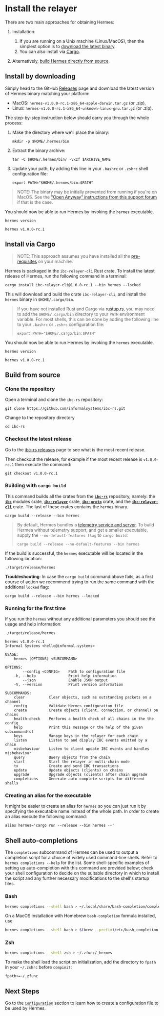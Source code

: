 # Install the relayer

There are two main approaches for obtaining Hermes:

1. Installation:
   1. If you are running on a Unix machine (Linux/MacOS), then the simplest
      option is to [download the latest binary](#install-by-downloading).
   2. You can also install via [Cargo](#install-via-cargo).

2. Alternatively, [build Hermes directly from source](#build-from-source).


## Install by downloading

Simply head to the GitHub [Releases][releases] page and download the latest
version of Hermes binary matching your platform:
- MacOS: `hermes-v1.0.0-rc.1-x86_64-apple-darwin.tar.gz` (or .zip),
- Linux: `hermes-v1.0.0-rc.1-x86_64-unknown-linux-gnu.tar.gz` (or .zip).

The step-by-step instruction below should carry you through the whole process:

1. Make the directory where we'll place the binary:
   ```shell
   mkdir -p $HOME/.hermes/bin
   ```

2. Extract the binary archive:
   ```shell
   tar -C $HOME/.hermes/bin/ -vxzf $ARCHIVE_NAME
   ```

3. Update your path, by adding this line in your `.bashrc` or `.zshrc` shell
   configuration file:
   ```shell
   export PATH="$HOME/.hermes/bin:$PATH"
   ```

> NOTE: The binary may be initially prevented from running if you're
> on MacOS.
> See the ["Open Anyway" instructions from this support forum][developer-app]
> if that is the case.

You should now be able to run Hermes by invoking the `hermes` executable.

```shell
hermes version
```

```
hermes v1.0.0-rc.1
```

## Install via Cargo

> NOTE: This approach assumes you have installed all
> the [pre-requisites](./pre_requisites.md) on your machine.

Hermes is packaged in the `ibc-relayer-cli` Rust crate.
To install the latest release of Hermes, run the following command in a terminal:

```shell
cargo install ibc-relayer-cli@1.0.0-rc.1 --bin hermes --locked
```

This will download and build the crate `ibc-relayer-cli`, and install the
`hermes` binary in `$HOME/.cargo/bin`.

> If you have not installed Rust and Cargo via [rustup.rs](https://rustup.rs), you may need to
> add the `$HOME/.cargo/bin` directory to your `PATH` environment variable.
> For most shells, this can be done by adding the following line to your
> `.bashrc` or `.zshrc` configuration file:
>
> ```shell
> export PATH="$HOME/.cargo/bin:$PATH"
> ```

You should now be able to run Hermes by invoking the `hermes` executable.

```shell
hermes version
```

```
hermes v1.0.0-rc.1
```

## Build from source

### Clone the repository

Open a terminal and clone the `ibc-rs` repository:

```shell
git clone https://github.com/informalsystems/ibc-rs.git
```

Change to the repository directory
```shell
cd ibc-rs
```

### Checkout the latest release

Go to the [ibc-rs releases](https://github.com/informalsystems/ibc-rs/releases) page to see what is the most recent release.

Then checkout the release, for example if the most recent release is `v1.0.0-rc.1` then execute the command:

```shell
git checkout v1.0.0-rc.1
```

### Building with `cargo build`

This command builds all the crates from the [__`ibc-rs`__](https://github.com/informalsystems/ibc-rs) repository, namely: the [__`ibc`__](https://github.com/informalsystems/ibc-rs/tree/master/modules) modules crate, [__`ibc-relayer`__](https://github.com/informalsystems/ibc-rs/tree/master/relayer) crate, [__`ibc-proto`__](https://github.com/informalsystems/ibc-rs/tree/master/proto) crate, and the [__`ibc-relayer-cli`__](https://github.com/informalsystems/ibc-rs/tree/master/relayer-cli) crate.
The last of these crates contains the `hermes` binary.

```shell
cargo build --release --bin hermes
```

<a name="telemetry-support"></a>

> By default, Hermes bundles a [telemetry service and server](./telemetry.md).
> To build Hermes without telemetry support, and get a smaller executable,
> supply the `--no-default-features flag` to `cargo build`:
>
> ```shell
> cargo build --release --no-default-features --bin hermes
> ```

If the build is successful, the `hermes` executable will be located in the following location:

```shell
./target/release/hermes
```

__Troubleshooting__:
In case the `cargo build` command above fails, as a first course of action we
recommend trying to run the same command with the additional `locked` flag:

```shell
cargo build --release --bin hermes --locked
```

### Running for the first time

If you run the `hermes` without any additional parameters you should see the usage and help information:

```shell
./target/release/hermes
```

```
hermes v1.0.0-rc.1
Informal Systems <hello@informal.systems>

USAGE:
    hermes [OPTIONS] <SUBCOMMAND>

OPTIONS:
        --config <CONFIG>    Path to configuration file
    -h, --help               Print help information
        --json               Enable JSON output
    -V, --version            Print version information

SUBCOMMANDS:
    clear           Clear objects, such as outstanding packets on a channel
    config          Validate Hermes configuration file
    create          Create objects (client, connection, or channel) on chains
    health-check    Performs a health check of all chains in the the config
    help            Print this message or the help of the given subcommand(s)
    keys            Manage keys in the relayer for each chain
    listen          Listen to and display IBC events emitted by a chain
    misbehaviour    Listen to client update IBC events and handles misbehaviour
    query           Query objects from the chain
    start           Start the relayer in multi-chain mode
    tx              Create and send IBC transactions
    update          Update objects (clients) on chains
    upgrade         Upgrade objects (clients) after chain upgrade
    completions     Generate auto-complete scripts for different shells
```

### Creating an alias for the executable

It might be easier to create an alias for `hermes` so you can just run it by specifying the executable name instead of the whole path. In order to create an alias execute the following command:

```shell
alias hermes='cargo run --release --bin hermes --'
```

## Shell auto-completions

The `completions` subcommand of Hermes can be used to output a completion script
for a choice of widely used command-line shells.
Refer to `hermes completions --help` for the list. Some shell-specific examples
of setting up auto-completion with this command are provided below; check your
shell configuration to decide on the suitable directory in which to install the script
and any further necessary modifications to the shell's startup files.

### Bash

```sh
hermes completions --shell bash > ~/.local/share/bash-completion/completions/hermes
```

On a MacOS installation with Homebrew `bash-completion` formula installed, use 

```sh
hermes completions --shell bash > $(brew --prefix)/etc/bash_completion.d/hermes.bash-completion
```

### Zsh

```sh
hermes completions --shell zsh > ~/.zfunc/_hermes
```

To make the shell load the script on initialization, add the directory to `fpath`
in your `~/.zshrc` before `compinit`:

```
fpath+=~/.zfunc
```

## Next Steps

Go to the [`Configuration`](./config.md) section to learn how to create a configuration file to be used by Hermes.


[releases]: https://github.com/informalsystems/ibc-rs/releases
[developer-app]: https://support.apple.com/en-gb/HT202491
